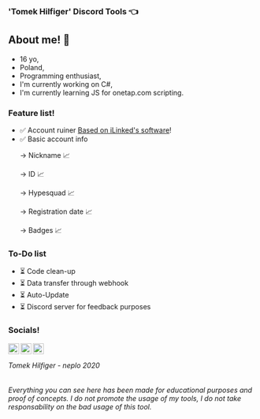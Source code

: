 ### 'Tomek Hilfiger' Discord Tools 👈

## About me! 👋
- 16 yo,
- Poland,
- Programming enthusiast,
- I'm currently working on C#,
- I'm currently learning JS for onetap.com scripting.

### Feature list!
- ✅ Account ruiner [Based on iLinked's software](https://github.com/not-ilinked/)!
- ✅ Basic account info <p>
    </p>  -> Nickname 📈 <p>
    </p>   -> ID 📈 <p>
    </p>   -> Hypesquad 📈 <p>
    </p>   -> Registration date 📈 <p>
    </p>   -> Badges 📈 <p>

### To-Do list
- ⏳ Code clean-up
- ⏳ Data transfer through webhook
- ⏳ Auto-Update
- ⏳ Discord server for feedback purposes

### Socials!
[<img align="left" width="22px" src="https://cdn.jsdelivr.net/npm/simple-icons@v3/icons/youtube.svg" />](https://www.youtube.com/channel/UCdfBFiwrZLM0QZE8jM73EMA?view_as=subscriber)
[<img align="left" width="22px" src="https://cdn.icon-icons.com/icons2/2248/PNG/512/steam_icon_135152.png" />](https://steamcommunity.com/id/spookedonion/)
[<img align="left" width="22px" src="https://cdn4.iconfinder.com/data/icons/logos-brands-5/24/discord-512.png" />](https://discord.gg/pkYrATc)
<br />

<h6 text-align="center">Tomek Hilfiger - neplo 2020</h6>
<h6 text-align="center">Everything you can see here has been made for educational purposes and proof of concepts. I do not promote the usage of my tools, I do not take responsability on the bad usage of this tool.</h6>
